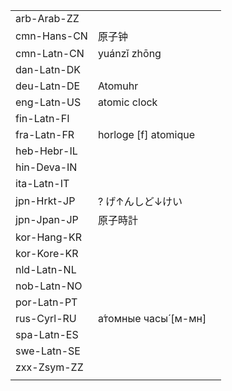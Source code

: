 | | | |
|-|-|-|
| arb-Arab-ZZ |  |  |
| cmn-Hans-CN | 原子钟 |  |
| cmn-Latn-CN | yuánzǐ zhōng |  |
| dan-Latn-DK |  |  |
| deu-Latn-DE | Atomuhr |  |
| eng-Latn-US | atomic clock |  |
| fin-Latn-FI |  |  |
| fra-Latn-FR | horloge [f] atomique |  |
| heb-Hebr-IL |  |  |
| hin-Deva-IN |  |  |
| ita-Latn-IT |  |  |
| jpn-Hrkt-JP | ? げ↑んしど↓けい |  |
| jpn-Jpan-JP | 原子時計 |  |
| kor-Hang-KR |  |  |
| kor-Kore-KR |  |  |
| nld-Latn-NL |  |  |
| nob-Latn-NO |  |  |
| por-Latn-PT |  |  |
| rus-Cyrl-RU | а́томные часы́ [м-мн] |  |
| spa-Latn-ES |  |  |
| swe-Latn-SE |  |  |
| zxx-Zsym-ZZ |  |  |
|  |  |  |
